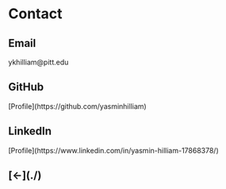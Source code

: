<h1>Contact</h1>

<h2>Email</h2>
ykhilliam@pitt.edu

<h2>GitHub</h2>
[Profile](https://github.com/yasminhilliam)

<h2>LinkedIn</h2>
[Profile](https://www.linkedin.com/in/yasmin-hilliam-17868378/)

<h2>[&larr;](./)</h2>
